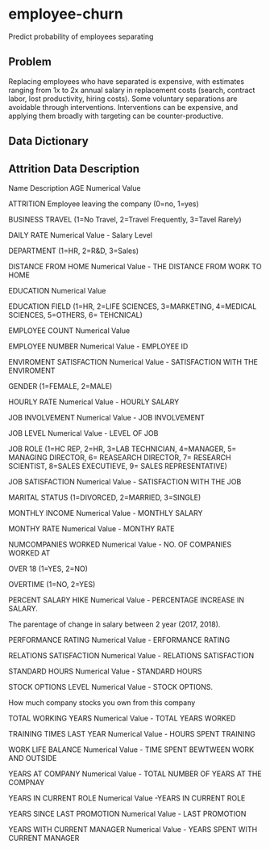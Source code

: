 # employee-churn
Predict probability of employees separating 

## Problem

Replacing employees who have separated is expensive, with estimates ranging from 1x to 2x annual salary in replacement costs (search, contract labor, lost productivity, hiring costs). Some voluntary separations are avoidable through interventions. Interventions can be expensive, and applying them broadly with targeting can be counter-productive. 

## Data Dictionary

## Attrition Data Description


Name	Description
AGE	Numerical Value

ATTRITION	Employee leaving the company (0=no, 1=yes)

BUSINESS TRAVEL	(1=No Travel, 2=Travel Frequently, 3=Tavel Rarely)

DAILY RATE	Numerical Value - Salary Level

DEPARTMENT	(1=HR, 2=R&D, 3=Sales)

DISTANCE FROM HOME	Numerical Value - THE DISTANCE FROM WORK TO HOME

EDUCATION	Numerical Value

EDUCATION FIELD	(1=HR, 2=LIFE SCIENCES, 3=MARKETING, 4=MEDICAL SCIENCES, 5=OTHERS, 6= TEHCNICAL)

EMPLOYEE COUNT	Numerical Value

EMPLOYEE NUMBER	Numerical Value - EMPLOYEE ID

ENVIROMENT SATISFACTION	Numerical Value - SATISFACTION WITH THE ENVIROMENT

GENDER	(1=FEMALE, 2=MALE)

HOURLY RATE	Numerical Value - HOURLY SALARY

JOB INVOLVEMENT	Numerical Value - JOB INVOLVEMENT

JOB LEVEL	Numerical Value - LEVEL OF JOB

JOB ROLE	(1=HC REP, 2=HR, 3=LAB TECHNICIAN, 4=MANAGER, 5= MANAGING DIRECTOR, 6= REASEARCH DIRECTOR, 7= RESEARCH SCIENTIST, 8=SALES 
EXECUTIEVE, 9= SALES REPRESENTATIVE)

JOB SATISFACTION	Numerical Value - SATISFACTION WITH THE JOB

MARITAL STATUS	(1=DIVORCED, 2=MARRIED, 3=SINGLE)

MONTHLY INCOME	Numerical Value - MONTHLY SALARY

MONTHY RATE	Numerical Value - MONTHY RATE

NUMCOMPANIES WORKED	Numerical Value - NO. OF COMPANIES WORKED AT

OVER 18	(1=YES, 2=NO)

OVERTIME	(1=NO, 2=YES)

PERCENT SALARY HIKE	Numerical Value - PERCENTAGE INCREASE IN SALARY.

The parentage of change in salary between 2 year (2017, 2018).

PERFORMANCE RATING	Numerical Value - ERFORMANCE RATING

RELATIONS SATISFACTION	Numerical Value - RELATIONS SATISFACTION

STANDARD HOURS	Numerical Value - STANDARD HOURS

STOCK OPTIONS LEVEL	Numerical Value - STOCK OPTIONS.

How much company stocks you own from this company

TOTAL WORKING YEARS	Numerical Value - TOTAL YEARS WORKED

TRAINING TIMES LAST YEAR	Numerical Value - HOURS SPENT TRAINING

WORK LIFE BALANCE	Numerical Value - TIME SPENT BEWTWEEN WORK AND OUTSIDE

YEARS AT COMPANY	Numerical Value - TOTAL NUMBER OF YEARS AT THE COMPNAY

YEARS IN CURRENT ROLE	Numerical Value -YEARS IN CURRENT ROLE

YEARS SINCE LAST PROMOTION	Numerical Value - LAST PROMOTION

YEARS WITH CURRENT MANAGER	Numerical Value - YEARS SPENT WITH CURRENT MANAGER



